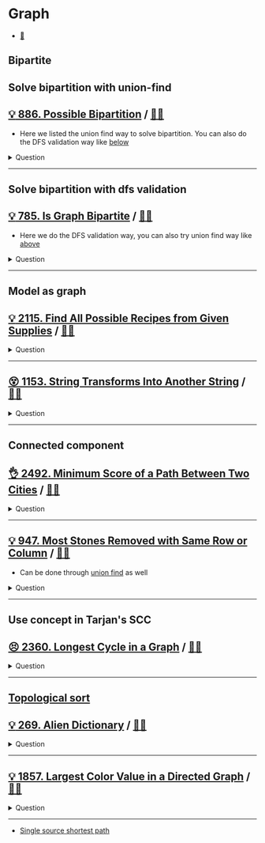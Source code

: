 # Graph

- [:notebook:](../../_notes/graph.md)

## Bipartite

## Solve bipartition with union-find

## [:bulb: 886. Possible Bipartition](https://leetcode.com/problems/is-graph-bipartite/) / [:man_technologist:](possible_bipartite.h)

- Here we listed the union find way to solve bipartition. You can also do the DFS validation way like [below](#bulb-785-is-graph-bipartite--man_technologist)

<details><summary markdown="span">Question</summary>

```markdown
We want to split a group of n people (labeled from 1 to n)
into two groups of any size.

Each person may dislike some other people, and they should not go into the same group.

Given the integer n and the array dislikes where dislikes[i] = [ai, bi]
indicates that the person labeled ai does not like the person labeled bi

return true if it is possible to split everyone into two groups in this way.
```

</details>

------------------------------------------------------------------------------

## Solve bipartition with dfs validation

## [:bulb: 785. Is Graph Bipartite](https://leetcode.com/problems/is-graph-bipartite/) / [:man_technologist:](is_graph_bipartite.h)

- Here we do the DFS validation way, you can also try union find way like [above](#bulb-886-possible-bipartition--man_technologist)

<details><summary markdown="span">Question</summary>

```markdown
There is an undirected graph with n nodes
- where each node is numbered between 0 and n - 1.

You are given a 2D adjacent array graph,
- where graph[u] is an array of nodes that node u is adjacent to.

The graph has the following properties:
- There are no self-edges (graph[u] does not contain u).
- There are no parallel edges (graph[u] does not contain duplicate values).
- If v is in graph[u], then u is in graph[v] (the graph is undirected).

The graph may not be connected,
- meaning there may be two nodes u and v such that there is no path between them.

A graph is **bipartite** if
- the nodes can be partitioned into two independent sets A and B
- such that every edge in the graph connects a node in set A and a node in set B.

- Return true if and only if it is bipartite.
```

</details>

------------------------------------------------------------------------------

## Model as graph

## [:bulb: 2115. Find All Possible Recipes from Given Supplies](https://leetcode.com/problems/find-all-possible-recipes-from-given-supplies/) / [:man_technologist:](find_all_possible_recipes.h)

<details><summary markdown="span">Question</summary>

```markdown
You have information about n different recipes.
You are given a string array recipes and a 2D string array ingredients.
The ith recipe has the name recipes[i], and you can create it if you have all
the needed ingredients from ingredients[i].

Ingredients to a recipe may need to be created from other recipes, i.e.,
ingredients[i] may contain a string that is in recipes.

You are also given a string array supplies containing all the ingredients that
you initially have, and you have an infinite supply of all of them.

Return a list of all the recipes that you can create.
You may return the answer in any order.

Note that two recipes may contain each other in their ingredients.

Input:
- recipes = ["bread","sandwich"]
- ingredients = [["yeast","flour"],["bread","meat"]]
- supplies = ["yeast","flour","meat"]
Output: ["bread","sandwich"]

Explanation:
We can create "bread" since we have the ingredients "yeast" and "flour".
We can create "sandwich" since we have the ingredient "meat" and can create the ingredient "bread".
```

</details>

------------------------------------------------------------------------------

## [:dizzy_face: 1153. String Transforms Into Another String](https://leetcode.com/problems/string-transforms-into-another-string/) / [:man_technologist:](string_to_another_string.h)

<details><summary markdown="span">Question</summary>

```markdown
Given two strings str1 and str2 of the same length, determine whether you can
transform str1 into str2 by doing zero or more conversions.

In one conversion you can convert **all occurrences** of one character in str1
to any other lowercase English character.

Return true if and only if you can transform str1 into str2.

Input: str1 = "aabcc", str2 = "ccdee"
Output: true
Explanation: Convert 'c' to 'e' then 'b' to 'd' then 'a' to 'c'.
Note that the order of conversions matter. Example, if you convert a to c first,
str1 will becomes ccbcc, so eventually when you do c-> conversion, it would have
gives eebee, and str1 will never equal to str2.
```

</details>

------------------------------------------------------------------------------

## Connected component


## [:ok_hand: 2492. Minimum Score of a Path Between Two Cities](https://leetcode.com/problems/minimum-score-of-a-path-between-two-cities) / [:man_technologist:](min_score_of_a_path_between_2_cities.h)

<details><summary markdown="span">Question</summary>

```markdown
You are given a positive integer n representing n cities numbered from 1 to n.
You are also given a 2D array roads where roads[i] = [ai, bi, distancei]
- indicates that there is a bidirectional road between cities ai and bi with a
  distance equal to distance_i.

- The cities graph is not necessarily connected.
- The score of a path between two cities is defined as the minimum distance of a
  road in this path.
- Return the minimum possible score of a path between cities 1 and n.

Note:

- A path is a sequence of roads between two cities.
- It is allowed for a path to contain the same road multiple times, and you can
  visit cities 1 and n multiple times along the path.
- The test cases are generated such that there is at least one path between 1
  and n.
```

</details>

------------------------------------------------------------------------------

## [:bulb: 947. Most Stones Removed with Same Row or Column](https://leetcode.com/problems/most-stones-removed-with-same-row-or-column/) / [:man_technologist:](most_stones_removed_with_same_row_or_col.h)

- Can be done through [union find](../union_find/most_stones_removed_with_same_row_or_col_uf.h) as well

<details><summary markdown="span">Question</summary>

```markdown
On a 2D plane, we place n stones at some integer coordinate points.

Each coordinate point may have at most one stone.

A stone can be removed if it shares either the same row or the same column as
another stone that has not been removed.

Given an array stones of length n where stones[i] = [xi, yi] represents the
location of the ith stone, return the largest possible number of stones that can
be removed.

Input: stones = [[0,0],[0,1],[1,0],[1,2],[2,1],[2,2]]
Output: 5
Explanation: One way to remove 5 stones is as follows:
1. Remove stone [2,2] because it shares the same row as [2,1].
2. Remove stone [2,1] because it shares the same column as [0,1].
3. Remove stone [1,2] because it shares the same row as [1,0].
4. Remove stone [1,0] because it shares the same column as [0,0].
5. Remove stone [0,1] because it shares the same row as [0,0].
Stone [0,0] cannot be removed since it does not share a row/column with another stone still on the plane.
```

</details>

------------------------------------------------------------------------------

## Use concept in Tarjan's SCC

## [:persevere: 2360. Longest Cycle in a Graph](https://leetcode.com/problems/longest-cycle-in-a-graph) / [:man_technologist:](longest_cycle_in_a_graph.h)

<details><summary markdown="span">Question</summary>

```markdown
You are given a directed graph of n nodes numbered from 0 to n - 1, where each
node has at most one outgoing edge.

The graph is represented with a given 0-indexed array edges of size n,
indicating that there is a directed edge from node i to node edges[i].

If there is no outgoing edge from node i, then edges[i] == -1.

Return the length of the longest cycle in the graph. If no cycle exists, return -1.

A cycle is a path that starts and ends at the same node.


Input: edges = [3,3,4,2,3]
Output: 3
Explanation: The longest cycle in the graph is the cycle: 2 -> 4 -> 3 -> 2.
The length of this cycle is 3, so 3 is returned.
```

</details>

------------------------------------------------------------------------------

## [Topological sort](../../_notes/graph_topological_sort.md)

## [:bulb: 269. Alien Dictionary](https://leetcode.com/problems/alien-dictionary/) / [:man_technologist:](alien_dictionary.h)

<details><summary markdown="span">Question</summary>

```markdown
There is a new alien language that uses the English alphabet.
However, the order among the letters is unknown to you.

You are given a list of strings words from the alien language's dictionary,
where the strings in words are sorted lexicographically by the rules of this new language.

Return a string of the unique letters in the new alien language sorted in lexicographically increasing order by the new language's rules.

If there is no solution, return "".
If there are multiple solutions, return any of them.

Input: words = ["wrt","wrf","er","ett","rftt"]
Output: "wertf"

Input: words = ["z","x","z"]
Output: ""

Input: words = ["abc","ab"]
Output: ""
```

</details>

------------------------------------------------------------------------------

## [:bulb: 1857. Largest Color Value in a Directed Graph](https://leetcode.com/problems/largest-color-value-in-a-directed-graph) / [:man_technologist:](largest_color_val_in_directed_graph.h)

<details><summary markdown="span">Question</summary>

```markdown
There is a directed graph of n colored nodes and m edges. The nodes are numbered
from 0 to n - 1.

You are given a string colors where colors[i] is a lowercase English letter
representing the color of the ith node in this graph (0-indexed).

You are also given a 2D array edges where edges[j] = [aj, bj] indicates that
there is a directed edge from node aj to node bj.

A valid path in the graph is a sequence of nodes x1 -> x2 -> x3 -> ... -> xk
such that there is a directed edge from xi to xi+1 for every 1 <= i < k.

The color value of the path is the number of nodes that are colored the most
frequently occurring color along that path.

Return the largest color value of any valid path in the given graph, or -1 if
the graph contains a cycle.
```

</details>

------------------------------------------------------------------------------


- [Single source shortest path](graph_sssp/README.md)